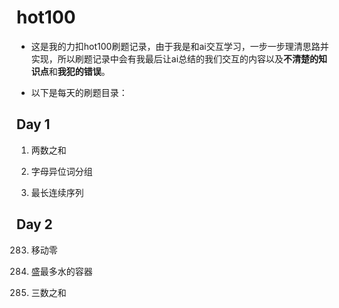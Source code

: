 # hot100

* 这是我的力扣hot100刷题记录，由于我是和ai交互学习，一步一步理清思路并实现，所以刷题记录中会有我最后让ai总结的我们交互的内容以及**不清楚的知识点**和**我犯的错误**。

* 以下是每天的刷题目录：

## Day 1

1. 两数之和

49. 字母异位词分组

128. 最长连续序列


## Day 2

283. 移动零

11. 盛最多水的容器

15. 三数之和
